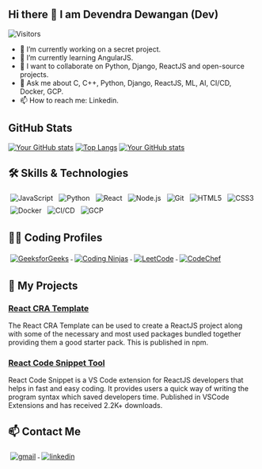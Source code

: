 ## Hi there 👋 I am Devendra Dewangan (Dev)

<!-- **Dev121212/Dev121212** is a ✨ _special_ ✨ repository because its `README.md` (this file) appears on your GitHub profile. -->

<!-- Here are some ideas to get you started: -->

![Visitors](https://komarev.com/ghpvc/?username=devendew&label=Profile%20views&color=0e75b6&style=flat)

- 🔭 I’m currently working on a secret project.
- 🌱 I’m currently learning AngularJS.
- 👯 I want to collaborate on Python, Django, ReactJS and open-source projects.
- 💬 Ask me about C, C++, Python, Django, ReactJS, ML, AI, CI/CD, Docker, GCP.
- 📫 How to reach me: Linkedin.
<!-- - 🤔 I’m looking for help with ... -->
<!-- - 😄 Pronouns: ... -->
<!-- - ⚡ Fun fact: ... -->

## GitHub Stats

[![Your GitHub stats](https://github-readme-stats.vercel.app/api?username=devendew&show_icons=true&theme=light)](https://github.com/anuraghazra/github-readme-stats)
[![Top Langs](https://github-readme-stats.vercel.app/api/top-langs/?username=devendew&layout=compact&theme=light)](https://github.com/anuraghazra/github-readme-stats)
[![Your GitHub stats](https://github-readme-streak-stats.herokuapp.com/?user=devendew&show_icons=true&theme=light)](https://github.com/anuraghazra/github-readme-stats)

## 🛠️ Skills & Technologies

<!--
<p align="left">
  <img src="https://img.shields.io/badge/JavaScript-F7DF1E?style=for-the-badge&logo=javascript&logoColor=black" alt="JavaScript"/>
  <img src="https://img.shields.io/badge/Python-3776AB?style=for-the-badge&logo=python&logoColor=white" alt="Python"/>
  <img src="https://img.shields.io/badge/React-61DAFB?style=for-the-badge&logo=react&logoColor=black" alt="React"/>
  <img src="https://img.shields.io/badge/Node.js-339933?style=for-the-badge&logo=nodedotjs&logoColor=white" alt="Node.js"/>
  <img src="https://img.shields.io/badge/Git-F05032?style=for-the-badge&logo=git&logoColor=white" alt="Git"/>
  <img src="https://img.shields.io/badge/HTML-E34F26?style=for-the-badge&logo=html5&logoColor=white" alt="HTML5"/>
  <img src="https://img.shields.io/badge/CSS-1572B6?style=for-the-badge&logo=css3&logoColor=white" alt="CSS3"/>
  <img src="https://img.shields.io/badge/Docker-2496ED?style=for-the-badge&logo=docker&logoColor=white" alt="Docker"/>
  <img src="https://img.shields.io/badge/GCP-4285F4?style=for-the-badge&logo=google-cloud&logoColor=white" alt="GCP"/>
  <img src="https://img.shields.io/badge/CI%2FCD-006600?style=for-the-badge&logo=continuousintegration&logoColor=white" alt="CI/CD"/>
</p>
-->

<p align="left">
  <img src="https://img.icons8.com/color/48/000000/javascript.png" alt="JavaScript" style="vertical-align:top; margin:4px"/>
  <img src="https://img.icons8.com/color/48/000000/python.png" alt="Python" style="vertical-align:top; margin:4px"/>
  <img src="https://img.icons8.com/office/48/000000/react.png" alt="React" style="vertical-align:top; margin:4px"/>
  <img src="https://img.icons8.com/color/48/000000/nodejs.png" alt="Node.js" style="vertical-align:top; margin:4px"/>
  <img src="https://img.icons8.com/color/48/000000/git.png" alt="Git" style="vertical-align:top; margin:4px"/>
  <img src="https://img.icons8.com/color/48/000000/html-5.png" alt="HTML5" style="vertical-align:top; margin:4px"/>
  <img src="https://img.icons8.com/color/48/000000/css3.png" alt="CSS3" style="vertical-align:top; margin:4px"/>
  <img src="https://img.icons8.com/color/48/000000/docker.png" alt="Docker" style="vertical-align:top; margin:4px"/>
  <img src="https://img.icons8.com/color/48/000000/kubernetes.png" alt="CI/CD" style="vertical-align:top; margin:4px"/>
  <img src="https://img.icons8.com/color/48/000000/google-cloud.png" alt="GCP" style="vertical-align:top; margin:4px"/>
<!--   <img src="https://img.icons8.com/color/48/000000/cicd.png" alt="CI/CD" style="vertical-align:top; margin:4px"/> -->
</p>

## 🧑‍💻 Coding Profiles

<p align="left">
  <a href="https://auth.geeksforgeeks.org/user/your-profile" target="_blank">
    <img src="https://img.icons8.com/color/48/000000/GeeksforGeeks.png" alt="GeeksforGeeks" style="vertical-align:top; margin:4px"/>
  </a>
  <a href="https://www.codingninjas.com/codestudio/profile/your-profile" target="_blank">
    <img src="https://img.icons8.com/color/48/000000/ninja-head.png" alt="Coding Ninjas" style="vertical-align:top; margin:4px"/>
  </a>
  <a href="https://leetcode.com/your-profile" target="_blank">
    <img src="https://img.icons8.com/external-tal-revivo-color-tal-revivo/48/000000/external-level-up-your-coding-skills-and-quickly-land-a-job-logo-color-tal-revivo.png" alt="LeetCode" style="vertical-align:top; margin:4px"/>
  </a>
  <a href="https://www.codechef.com/users/your-profile" target="_blank">
    <img src="https://img.icons8.com/color/48/000000/codechef.png" alt="CodeChef" style="vertical-align:top; margin:4px"/>
  </a>
</p>

## 📝 My Projects

### [React CRA Template](https://www.npmjs.com/package/cra-template-dev-react-starter-v1)
The React CRA Template can be used to create a ReactJS project along with some of the necessary and most used packages bundled together providing them a good starter pack. This is published in npm.

### [React Code Snippet Tool](https://marketplace.visualstudio.com/items?itemName=devendra.react-code-snippet)
React Code Snippet is a VS Code extension for ReactJS developers that helps in fast and easy coding. It provides users a quick way of writing the program syntax which saved developers time. Published in VSCode Extensions and has received 2.2K+ downloads.

## 📫 Contact Me

<p align="left">
  <a href="mailto:devendra.dewangan129@gmail.com">
<!--     <img src="https://img.shields.io/badge/Email-D14836?style=for-the-badge&logo=gmail&logoColor=white" alt="Email"/> -->
    <img src="https://img.icons8.com/color/48/000000/gmail.png" alt="gmail" style="vertical-align:top; margin:4px"/>
  </a>
  <a href="https://www.linkedin.com/in/devendew/">
<!--     <img src="https://img.shields.io/badge/LinkedIn-0077B5?style=for-the-badge&logo=linkedin&logoColor=white" alt="LinkedIn"/> -->
    <img src="https://img.icons8.com/color/48/000000/linkedin.png" alt="linkedin" style="vertical-align:top; margin:4px"/>
  </a>
</p>



